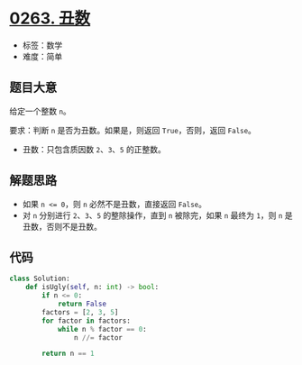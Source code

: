 # [0263. 丑数](https://leetcode.cn/problems/ugly-number)

- 标签：数学
- 难度：简单

## 题目大意

给定一个整数 `n`。

要求：判断 `n` 是否为丑数。如果是，则返回 `True`，否则，返回 `False`。

- 丑数：只包含质因数 `2`、`3`、`5` 的正整数。

## 解题思路

- 如果 `n <= 0`，则 `n` 必然不是丑数，直接返回 `False`。
- 对 `n` 分别进行 `2`、`3`、`5` 的整除操作，直到 `n` 被除完，如果 `n` 最终为 `1`，则 `n` 是丑数，否则不是丑数。

## 代码

```Python
class Solution:
    def isUgly(self, n: int) -> bool:
        if n <= 0:
            return False
        factors = [2, 3, 5]
        for factor in factors:
            while n % factor == 0:
                n //= factor

        return n == 1
```

